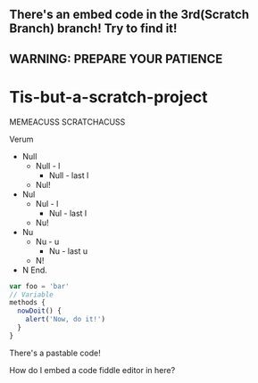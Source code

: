 ## There's an embed code in the 3rd(Scratch Branch) branch! Try to find it!
## WARNING: PREPARE YOUR PATIENCE

# Tis-but-a-scratch-project
MEMEACUSS SCRATCHACUSS

Verum
- Null
  + Null - l
    * Null - last l
  + Nul!
- Nul
  + Nul - l
    * Nul - last l
  + Nu!
- Nu
  + Nu - u
    * Nu - last u
  + N!
- N
End.

```javascript
var foo = 'bar'
// Variable
methods {
  nowDoit() {
    alert('Now, do it!')
  }
}
```
There's a pastable code!

How do I embed a code fiddle editor in here?
